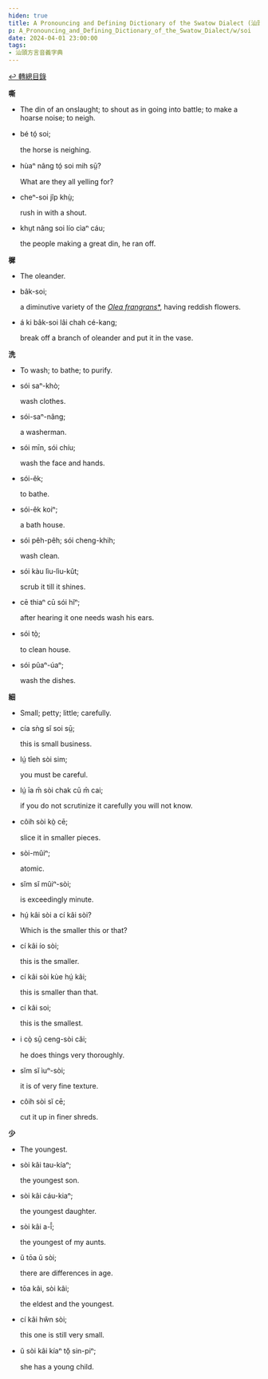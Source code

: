 ```yaml
---
hiden: true
title: A Pronouncing and Defining Dictionary of the Swatow Dialect (汕頭方言音義字典) / soi
p: A_Pronouncing_and_Defining_Dictionary_of_the_Swatow_Dialect/w/soi
date: 2024-04-01 23:00:00
tags: 
- 汕頭方言音義字典
---
```


[↩️ 轉總目錄](/A_Pronouncing_and_Defining_Dictionary_of_the_Swatow_Dialect)


**嘶**
- The din of an onslaught; to shout as in going into battle; to make a hoarse noise; to neigh.

- bé tó̤ soi;

  the horse is neighing.

- hùaⁿ nâng tó̤ soi mih sṳ̄?

  What are they all yelling for?

- cheⁿ-soi jîp khṳ̀;

  rush in with a shout.

- khṳt nâng soi lío cìaⁿ cáu;

  the people making a great din, he ran off.

**樨**
- The oleander.

- bâk-soi;

  a diminutive variety of the *[Olea frangrans](https://en.wikipedia.org/wiki/Olea_frangrans)*[*](https://species.wikimedia.org/wiki/Olea_frangrans), having reddish flowers.

- á ki bâk-soi lâi chah cé-kang;

  break off a branch of oleander and put it in the vase.

**洗**
- To wash; to bathe; to purify.

- sói saⁿ-khò;

  wash clothes.

- sói-saⁿ-nâng;

  a washerman.

- sói mīn, sói chíu;

  wash the face and hands.

- sói-êk;

  to bathe.

- sói-êk koiⁿ;

  a bath house.

- sói pêh-pêh; sói cheng-khih;

  wash clean.

- sói kàu lìu-lìu-kût;

  scrub it till it shines.

- cē thiaⁿ cū sói hĭⁿ;

  after hearing it one needs wash his ears.

- sói tò̤;

  to clean house.

- sói pûaⁿ-úaⁿ;

  wash the dishes.

**‮細‬**
- Small; petty; little; carefully.

- cía sǹg sĭ soi sṳ̄;

  this is small business.

- lṳ́ tîeh sòi sim;

  you must be careful.

- lṳ́ īa m̄ sòi chak cū m̄ cai;

  if you do not scrutinize it carefully you will not know.

- côih sòi kò̤ cē;

  slice it in smaller pieces.

- sòi-mûiⁿ;

  atomic.

- sĭm sĭ mûiⁿ-sòi;

  is exceedingly minute.

- hṳ́ kâi sòi a cí kâi sòi?

  Which is the smaller this or that?

- cí kâi ío sòi;

  this is the smaller.

- cí kâi sòi kùe hṳ́ kâi;

  this is smaller than that.

- cí kâi soi;

  this is the smallest.

- i cò̤ sṳ̄ ceng-sòi căi;

  he does things very thoroughly.

- sĭm sĭ ìuⁿ-sòi;

  it is of very fine texture.

- côih sòi sĭ cē;

  cut it up in finer shreds.

**少**
- The youngest.

- sòi kâi tau-kíaⁿ;

  the youngest son.

- sòi kâi cáu-kiaⁿ;

  the youngest daughter.

- sòi kâi a-î̂;

  the youngest of my aunts.

- ŭ tōa ŭ sòi;

  there are differences in age.

- tōa kâi, sòi kâi;

  the eldest and the youngest.

- cí kâi hŵn sòi;

  this one is still very small.

- ŭ sòi kâi kíaⁿ tŏ̤ sin-piⁿ;

  she has a young child.